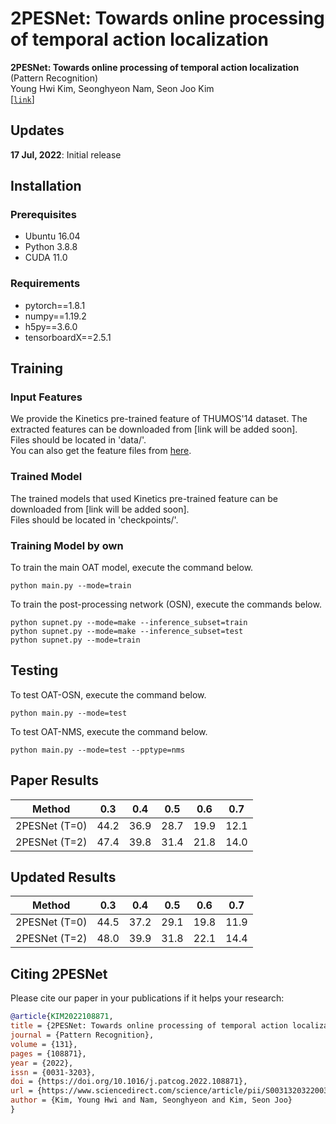 # 2PESNet: Towards online processing of temporal action localization 
**2PESNet: Towards online processing of temporal action localization** (Pattern Recognition)   
Young Hwi Kim, Seonghyeon Nam, Seon Joo Kim   
[[`link`]()]   

## Updates
**17 Jul, 2022**: Initial release

## Installation

### Prerequisites
- Ubuntu 16.04  
- Python 3.8.8   
- CUDA 11.0  

### Requirements
- pytorch==1.8.1  
- numpy==1.19.2
- h5py==3.6.0
- tensorboardX==2.5.1



## Training

### Input Features
We provide the Kinetics pre-trained feature of THUMOS'14 dataset.
The extracted features can be downloaded from [link will be added soon].   
Files should be located in 'data/'.  
You can also get the feature files from [here](https://github.com/wangxiang1230/OadTR).

### Trained Model
The trained models that used Kinetics pre-trained feature can be downloaded from [link will be added soon].    
Files should be located in 'checkpoints/'. 

### Training Model by own
To train the main OAT model, execute the command below.
```
python main.py --mode=train
```
To train the post-processing network (OSN), execute the commands below.
```
python supnet.py --mode=make --inference_subset=train
python supnet.py --mode=make --inference_subset=test
python supnet.py --mode=train
```


## Testing
To test OAT-OSN, execute the command below.
```
python main.py --mode=test
```

To test OAT-NMS, execute the command below.
```
python main.py --mode=test --pptype=nms
```

## Paper Results

| Method | 0.3 | 0.4 | 0.5 | 0.6 | 0.7 |
|:--------------:|:--------------:|:--------------:|:--------------:|:--------------:|:--------------:| 
| 2PESNet (T=0) | 44.2 | 36.9 | 28.7 | 19.9 | 12.1 |
| 2PESNet (T=2) | 47.4 | 39.8 | 31.4 | 21.8 | 14.0 |


## Updated Results

| Method | 0.3 | 0.4 | 0.5 | 0.6 | 0.7 |
|:--------------:|:--------------:|:--------------:|:--------------:|:--------------:|:--------------:| 
| 2PESNet (T=0) | 44.5 | 37.2 | 29.1 | 19.8 | 11.9 |
| 2PESNet (T=2) | 48.0 | 39.9 | 31.8 | 22.1 | 14.4 |



## Citing 2PESNet
Please cite our paper in your publications if it helps your research:

```BibTeX
@article{KIM2022108871,
title = {2PESNet: Towards online processing of temporal action localization},
journal = {Pattern Recognition},
volume = {131},
pages = {108871},
year = {2022},
issn = {0031-3203},
doi = {https://doi.org/10.1016/j.patcog.2022.108871},
url = {https://www.sciencedirect.com/science/article/pii/S0031320322003521},
author = {Kim, Young Hwi and Nam, Seonghyeon and Kim, Seon Joo}
}
```
